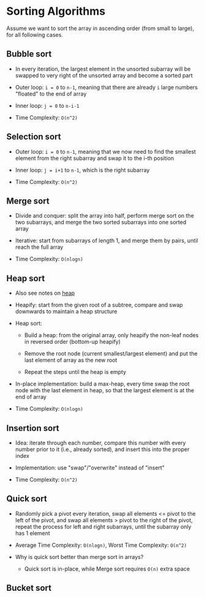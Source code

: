 # Sorting Algorithms

Assume we want to sort the array in ascending order (from small to large), for all following cases.

## Bubble sort

- In every iteration, the largest element in the unsorted subarray will be swapped to very right of the unsorted array and become a sorted part

- Outer loop: `i = 0` to `n-1`, meaning that there are already `i` large numbers "floated" to the end of array

- Inner loop: `j = 0` to `n-i-1`

- Time Complexity: `O(n^2)`

## Selection sort

- Outer loop: `i = 0` to `n-1`, meaning that we now need to find the smallest element from the right subarray and swap it to the i-th position

- Inner loop: `j = i+1` to `n-1`, which is the right subarray

- Time Complexity: `O(n^2)`

## Merge sort

- Divide and conquer: split the array into half, perform merge sort on the two subarrays, and merge the two sorted subarrays into one sorted array

- Iterative: start from subarrays of length 1, and merge them by pairs, until reach the full array

- Time Complexity: `O(nlogn)`

## Heap sort

- Also see notes on [heap](https://github.com/RickyWang1020/CSDSNotes/tree/master/Java/Algorithms/heap)

- Heapify: start from the given root of a subtree, compare and swap downwards to maintain a heap structure

- Heap sort: 

  - Build a heap: from the original array, only heapify the non-leaf nodes in reversed order (bottom-up heapify)
  
  - Remove the root node (current smallest/largest element) and put the last element of array as the new root
  
  - Repeat the steps until the heap is empty
  
- In-place implementation: build a max-heap, every time swap the root node with the last element in heap, so that the largest element is at the end of array

- Time Complexity: `O(nlogn)`

## Insertion sort

- Idea: iterate through each number, compare this number with every number prior to it (i.e., already sorted), and insert this into the proper index

- Implementation: use "swap"/"overwrite" instead of "insert"

- Time Complexity: `O(n^2)`

## Quick sort

- Randomly pick a pivot every iteration, swap all elements <= pivot to the left of the pivot, and swap all elements > pivot to the right of the pivot, repeat the process for left and right subarrays, until the subarray only has 1 element

- Average Time Complexity: `O(nlogn)`, Worst Time Complexity: `O(n^2)`

- Why is quick sort better than merge sort in arrays?

  - Quick sort is in-place, while Merge sort requires `O(n)` extra space

## Bucket sort
